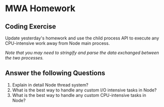 # MWA Homework
## Coding Exercise
Update yesterday's homework and use the child process API to execute any CPU-intensive work away from Node main process.  
  
*Note that you may need to stringify and parse the data exchanged between the two processes.*
  
## Answer the following Questions
1. Explain in detail Node thread system?
2. What is the best way to handle any custom I/O intensive tasks in Node?
3. What is the best way to handle any custom CPU-intensive tasks in Node?
